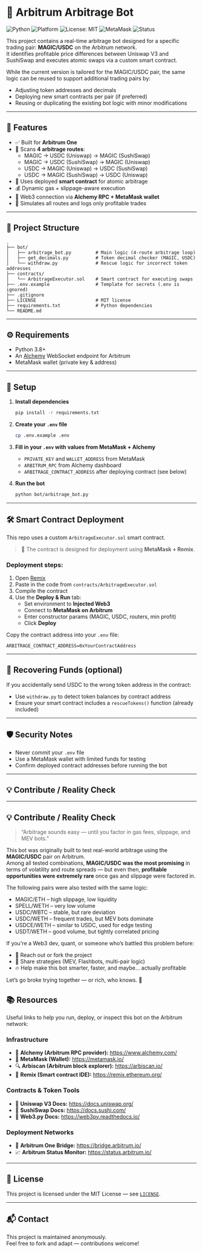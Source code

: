 # 🤖 Arbitrum Arbitrage Bot

![Python](https://img.shields.io/badge/Python-3.8+-blue?logo=python)
![Platform](https://img.shields.io/badge/Platform-Arbitrum%20One-lightgrey?logo=ethereum)
![License: MIT](https://img.shields.io/badge/License-MIT-green.svg)
![MetaMask](https://img.shields.io/badge/Wallet-MetaMask-orange?logo=metamask)
![Status](https://img.shields.io/badge/Status-Experimental-red)

This project contains a real-time arbitrage bot designed for a specific trading pair: **MAGIC/USDC** on the Arbitrum network.  
It identifies profitable price differences between Uniswap V3 and SushiSwap and executes atomic swaps via a custom smart contract.

While the current version is tailored for the MAGIC/USDC pair, the same logic can be reused to support additional trading pairs by:
- Adjusting token addresses and decimals
- Deploying new smart contracts per pair (if preferred)
- Reusing or duplicating the existing bot logic with minor modifications

---

## 🔧 Features

- ✅ Built for **Arbitrum One**
- 🔄 Scans **4 arbitrage routes**:
  - MAGIC → USDC (Uniswap) → MAGIC (SushiSwap)
  - MAGIC → USDC (SushiSwap) → MAGIC (Uniswap)
  - USDC → MAGIC (Uniswap) → USDC (SushiSwap)
  - USDC → MAGIC (SushiSwap) → USDC (Uniswap)
- 🤝 Uses deployed **smart contract** for atomic arbitrage
- 💰 Dynamic gas + slippage-aware execution
- 🔗 Web3 connection via **Alchemy RPC + MetaMask wallet**
- 🧪 Simulates all routes and logs only profitable trades

---

## 📁 Project Structure

```
.
├── bot/
│   ├── arbitrage_bot.py         # Main logic (4-route arbitrage loop)
│   ├── get_decimals.py          # Token decimal checker (MAGIC, USDC)
│   └── withdraw.py              # Rescue logic for incorrect token addresses
├── contracts/
│   └── ArbitrageExecutor.sol    # Smart contract for executing swaps
├── .env.example                 # Template for secrets (.env is ignored)
├── .gitignore
├── LICENSE                      # MIT license
├── requirements.txt             # Python dependencies
└── README.md
```

---

## ⚙️ Requirements

- Python 3.8+
- An [Alchemy](https://www.alchemy.com/) WebSocket endpoint for Arbitrum
- MetaMask wallet (private key & address)

---

## 🚀 Setup

1. **Install dependencies**
   ```bash
   pip install -r requirements.txt
   ```

2. **Create your `.env` file**
   ```bash
   cp .env.example .env
   ```

3. **Fill in your `.env` with values from MetaMask + Alchemy**
   - `PRIVATE_KEY` and `WALLET_ADDRESS` from MetaMask
   - `ARBITRUM_RPC` from Alchemy dashboard
   - `ARBITRAGE_CONTRACT_ADDRESS` after deploying contract (see below)

4. **Run the bot**
   ```bash
   python bot/arbitrage_bot.py
   ```

---

## 🛠 Smart Contract Deployment

This repo uses a custom `ArbitrageExecutor.sol` smart contract.

> 🧠 The contract is designed for deployment using **MetaMask + Remix**.

### Deployment steps:

1. Open [Remix](https://remix.ethereum.org/)
2. Paste in the code from `contracts/ArbitrageExecutor.sol`
3. Compile the contract
4. Use the **Deploy & Run** tab:
   - Set environment to **Injected Web3**
   - Connect to **MetaMask on Arbitrum**
   - Enter constructor params (MAGIC, USDC, routers, min profit)
   - Click **Deploy**

Copy the contract address into your `.env` file:
```env
ARBITRAGE_CONTRACT_ADDRESS=0xYourContractAddress
```

---

## 🧯 Recovering Funds (optional)

If you accidentally send USDC to the wrong token address in the contract:
- Use `withdraw.py` to detect token balances by contract address
- Ensure your smart contract includes a `rescueTokens()` function (already included)

---

## 🛡 Security Notes

- Never commit your `.env` file
- Use a MetaMask wallet with limited funds for testing
- Confirm deployed contract addresses before running the bot

---

## 💡 Contribute / Reality Check

---

## 💡 Contribute / Reality Check

> “Arbitrage sounds easy — until you factor in gas fees, slippage, and MEV bots.”

This bot was originally built to test real-world arbitrage using the **MAGIC/USDC** pair on Arbitrum.  
Among all tested combinations, **MAGIC/USDC was the most promising** in terms of volatility and route spreads — but even then, **profitable opportunities were extremely rare** once gas and slippage were factored in.

The following pairs were also tested with the same logic:
- MAGIC/ETH – high slippage, low liquidity
- SPELL/WETH – very low volume
- USDC/WBTC – stable, but rare deviation
- USDC/WETH – frequent trades, but MEV bots dominate
- USDCE/WETH – similar to USDC, used for edge testing
- USDT/WETH – good volume, but tightly correlated pricing


If you're a Web3 dev, quant, or someone who’s battled this problem before:
- 💬 Reach out or fork the project
- 🧠 Share strategies (MEV, Flashbots, multi-pair logic)
- 🔥 Help make this bot smarter, faster, and maybe... actually profitable

Let’s go broke trying together — or rich, who knows. 🚀


## 📚 Resources

Useful links to help you run, deploy, or inspect this bot on the Arbitrum network:

### Infrastructure
- 🔌 **Alchemy (Arbitrum RPC provider):** https://www.alchemy.com/
- 🦊 **MetaMask (Wallet):** https://metamask.io/
- 🔍 **Arbiscan (Arbitrum block explorer):** https://arbiscan.io/
- 🧱 **Remix (Smart contract IDE):** https://remix.ethereum.org/

### Contracts & Token Tools
- 📜 **Uniswap V3 Docs:** https://docs.uniswap.org/
- 🍣 **SushiSwap Docs:** https://docs.sushi.com/
- 🧮 **Web3.py Docs:** https://web3py.readthedocs.io/

### Deployment Networks
- 🌉 **Arbitrum One Bridge:** https://bridge.arbitrum.io/
- 📈 **Arbitrum Status Monitor:** https://status.arbitrum.io/

---


## 📜 License

This project is licensed under the MIT License — see [`LICENSE`](./LICENSE).

---

## 📬 Contact

This project is maintained anonymously.  
Feel free to fork and adapt — contributions welcome!